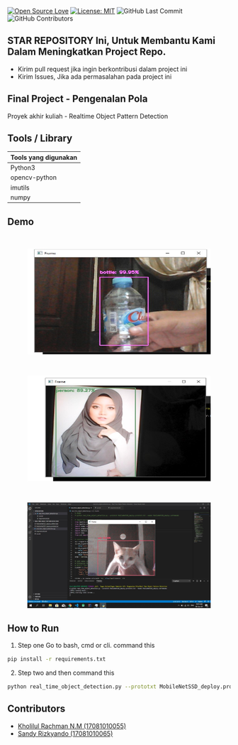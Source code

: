 [![Open Source Love](https://badges.frapsoft.com/os/v1/open-source.svg?style=flat)](https://github.com/ellerbrock/open-source-badges/)
[![License: MIT](https://img.shields.io/badge/License-MIT-green.svg)](https://opensource.org/licenses/MIT)
![GitHub Last Commit](https://img.shields.io/github/last-commit/kholilboy/FP_Pattern-Recognition)
![GitHub Contributors](https://img.shields.io/github/contributors/kholilboy/FP_Pattern-Recognition)

## STAR REPOSITORY Ini, Untuk Membantu Kami Dalam Meningkatkan Project Repo.
- Kirim pull request jika ingin berkontribusi dalam project ini
- Kirim Issues, Jika ada permasalahan pada project ini

## Final Project - Pengenalan Pola
Proyek akhir kuliah - Realtime Object Pattern Detection

## Tools / Library
| Tools yang digunakan |
| --- |
| Python3 |
| opencv-python |
| imutils |
| numpy |

## Demo 
<br>
<p align="center">
        <img src="/images/bottle_fix.jpg" width="414" height="238">
</p>
<br>
<p align="center">
        <img src="/images/person_fix_hp.jpg" width="414" height="238">
</p>
<br>
<p align="center">
        <img src="/images/kucing.jpg" width="414" height="238">
</p>

## How to Run
1. Step one
Go to bash, cmd or cli. command this
```bash
pip install -r requirements.txt
```
2. Step two
and then command this
```bash
python real_time_object_detection.py --prototxt MobileNetSSD_deploy.prototxt.txt --model MobileNetSSD_deploy.caffemodel
```
## Contributors
- <a href="https://github.com/kholilboy">Kholilul Rachman N.M (17081010055)</a>
- <a href="https://github.com/SandyRizkyando">Sandy Rizkyando (17081010065)</a>
